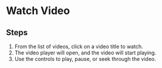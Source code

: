 # Watch Video

## Steps

1. From the list of videos, click on a video title to watch.
2. The video player will open, and the video will start playing.
3. Use the controls to play, pause, or seek through the video.
